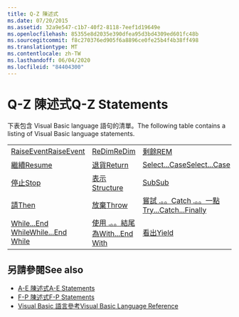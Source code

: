 ```yaml
---
title: Q-Z 陳述式
ms.date: 07/20/2015
ms.assetid: 32a9e547-c1b7-40f2-8118-7eef1d19649e
ms.openlocfilehash: 85355e8d2035e390dfea95d3bd4309ed601fc48b
ms.sourcegitcommit: f8c270376ed905f6a8896ce0fe25b4f4b38ff498
ms.translationtype: MT
ms.contentlocale: zh-TW
ms.lasthandoff: 06/04/2020
ms.locfileid: "84404300"
---
```

# <a name="q-z-statements"></a><span data-ttu-id="e46c0-102">Q-Z 陳述式</span><span class="sxs-lookup"><span data-stu-id="e46c0-102">Q-Z Statements</span></span>
<span data-ttu-id="e46c0-103">下表包含 Visual Basic language 語句的清單。</span><span class="sxs-lookup"><span data-stu-id="e46c0-103">The following table contains a listing of Visual Basic language statements.</span></span>  
  
|||||  
|---|---|---|---|  
|[<span data-ttu-id="e46c0-104">RaiseEvent</span><span class="sxs-lookup"><span data-stu-id="e46c0-104">RaiseEvent</span></span>](raiseevent-statement.md)|[<span data-ttu-id="e46c0-105">ReDim</span><span class="sxs-lookup"><span data-stu-id="e46c0-105">ReDim</span></span>](redim-statement.md)|[<span data-ttu-id="e46c0-106">剩餘</span><span class="sxs-lookup"><span data-stu-id="e46c0-106">REM</span></span>](rem-statement.md)|[<span data-ttu-id="e46c0-107">RemoveHandler</span><span class="sxs-lookup"><span data-stu-id="e46c0-107">RemoveHandler</span></span>](removehandler-statement.md)|  
|[<span data-ttu-id="e46c0-108">繼續</span><span class="sxs-lookup"><span data-stu-id="e46c0-108">Resume</span></span>](resume-statement.md)|[<span data-ttu-id="e46c0-109">退貨</span><span class="sxs-lookup"><span data-stu-id="e46c0-109">Return</span></span>](return-statement.md)|[<span data-ttu-id="e46c0-110">Select...Case</span><span class="sxs-lookup"><span data-stu-id="e46c0-110">Select...Case</span></span>](select-case-statement.md)|[<span data-ttu-id="e46c0-111">設定</span><span class="sxs-lookup"><span data-stu-id="e46c0-111">Set</span></span>](set-statement.md)|  
|[<span data-ttu-id="e46c0-112">停止</span><span class="sxs-lookup"><span data-stu-id="e46c0-112">Stop</span></span>](stop-statement.md)|[<span data-ttu-id="e46c0-113">表示</span><span class="sxs-lookup"><span data-stu-id="e46c0-113">Structure</span></span>](structure-statement.md)|[<span data-ttu-id="e46c0-114">Sub</span><span class="sxs-lookup"><span data-stu-id="e46c0-114">Sub</span></span>](sub-statement.md)|[<span data-ttu-id="e46c0-115">SyncLock</span><span class="sxs-lookup"><span data-stu-id="e46c0-115">SyncLock</span></span>](synclock-statement.md)|  
|[<span data-ttu-id="e46c0-116">請</span><span class="sxs-lookup"><span data-stu-id="e46c0-116">Then</span></span>](then-statement.md)|[<span data-ttu-id="e46c0-117">放棄</span><span class="sxs-lookup"><span data-stu-id="e46c0-117">Throw</span></span>](throw-statement.md)|[<span data-ttu-id="e46c0-118">嘗試 .。。Catch .。。一點</span><span class="sxs-lookup"><span data-stu-id="e46c0-118">Try...Catch...Finally</span></span>](try-catch-finally-statement.md)|[<span data-ttu-id="e46c0-119">用</span><span class="sxs-lookup"><span data-stu-id="e46c0-119">Using</span></span>](using-statement.md)|  
|[<span data-ttu-id="e46c0-120">While...End While</span><span class="sxs-lookup"><span data-stu-id="e46c0-120">While...End While</span></span>](while-end-while-statement.md)|[<span data-ttu-id="e46c0-121">使用 .。。結尾為</span><span class="sxs-lookup"><span data-stu-id="e46c0-121">With...End With</span></span>](with-end-with-statement.md)|[<span data-ttu-id="e46c0-122">看出</span><span class="sxs-lookup"><span data-stu-id="e46c0-122">Yield</span></span>](yield-statement.md)||  
  
## <a name="see-also"></a><span data-ttu-id="e46c0-123">另請參閱</span><span class="sxs-lookup"><span data-stu-id="e46c0-123">See also</span></span>

- [<span data-ttu-id="e46c0-124">A-E 陳述式</span><span class="sxs-lookup"><span data-stu-id="e46c0-124">A-E Statements</span></span>](a-e-statements.md)
- [<span data-ttu-id="e46c0-125">F-P 陳述式</span><span class="sxs-lookup"><span data-stu-id="e46c0-125">F-P Statements</span></span>](f-p-statements.md)
- [<span data-ttu-id="e46c0-126">Visual Basic 語言參考</span><span class="sxs-lookup"><span data-stu-id="e46c0-126">Visual Basic Language Reference</span></span>](../index.md)

